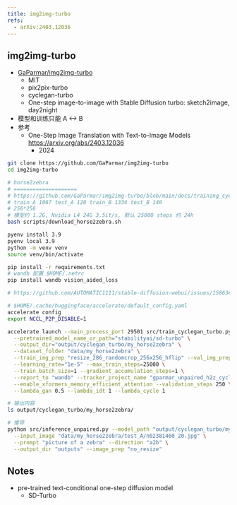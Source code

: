 ```yaml
---
title: img2img-turbo
refs:
  - arXiv:2403.12036
---
```


## img2img-turbo

- [GaParmar/img2img-turbo](https://github.com/GaParmar/img2img-turbo)
  - MIT
  - pix2pix-turbo
  - cyclegan-turbo
  - One-step image-to-image with Stable Diffusion turbo: sketch2image, day2night
- 模型和训练只能 A <-> B
- 参考
  - One-Step Image Translation with Text-to-Image Models https://arxiv.org/abs/2403.12036
    - 2024

```bash
git clone https://github.com/GaParmar/img2img-turbo
cd img2img-turbo

# horse2zebra
# ====================
# https://github.com/GaParmar/img2img-turbo/blob/main/docs/training_cyclegan_turbo.md
# train_A 1067 test_A 120 train_B 1334 test_B 140
# 256*256
# 模型约 1.2G, Nvidia L4 24G 3.5it/s, 默认 25000 steps 约 24h
bash scripts/download_horse2zebra.sh

pyenv install 3.9
pyenv local 3.9
python -m venv venv
source venv/bin/activate

pip install -r requirements.txt
# wandb 配置 $HOME/.netrc
pip install wandb vision_aided_loss

# https://github.com/AUTOMATIC1111/stable-diffusion-webui/issues/15863#issuecomment-2125026282

# $HOME/.cache/huggingface/accelerate/default_config.yaml
accelerate config
export NCCL_P2P_DISABLE=1

accelerate launch --main_process_port 29501 src/train_cyclegan_turbo.py \
  --pretrained_model_name_or_path="stabilityai/sd-turbo" \
  --output_dir="output/cyclegan_turbo/my_horse2zebra" \
  --dataset_folder "data/my_horse2zebra" \
  --train_img_prep "resize_286_randomcrop_256x256_hflip" --val_img_prep "no_resize" \
  --learning_rate="1e-5" --max_train_steps=25000 \
  --train_batch_size=1 --gradient_accumulation_steps=1 \
  --report_to "wandb" --tracker_project_name "gparmar_unpaired_h2z_cycle_debug_v2" \
  --enable_xformers_memory_efficient_attention --validation_steps 250 \
  --lambda_gan 0.5 --lambda_idt 1 --lambda_cycle 1

# 输出内容
ls output/cyclegan_turbo/my_horse2zebra/

# 推导
python src/inference_unpaired.py --model_path "output/cyclegan_turbo/my_horse2zebra/checkpoints/model_1001.pkl" \
  --input_image "data/my_horse2zebra/test_A/n02381460_20.jpg" \
  --prompt "picture of a zebra" --direction "a2b" \
  --output_dir "outputs" --image_prep "no_resize"
```

## Notes

- pre-trained text-conditional one-step diffusion model
  - SD-Turbo
